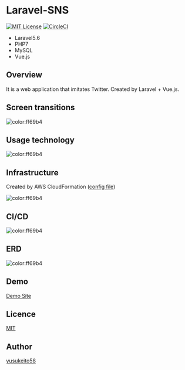 # Laravel-SNS
[![MIT License](http://img.shields.io/badge/license-MIT-blue.svg?style=flat)](LICENSE)
[![CircleCI](https://circleci.com/gh/yusukeito58/laravel-sns/tree/master.svg?style=svg)](https://circleci.com/gh/yusukeito58/laravel-sns/tree/master)

* Laravel5.6
* PHP7
* MySQL
* Vue.js

## Overview

It is a web application that imitates Twitter. Created by Laravel + Vue.js.

## Screen transitions

![color:ff69b4](https://github.com/yusukeito58/laravel-sns/blob/master/doc/diagrams/screen_transitions.svg)

## Usage technology

![color:ff69b4](https://github.com/yusukeito58/laravel-sns/blob/master/doc/diagrams/technology.svg)

## Infrastructure

Created by AWS CloudFormation ([config file](https://github.com/yusukeito58/laravel-sns/blob/master/.aws/cfn.yml))

![color:ff69b4](https://github.com/yusukeito58/laravel-sns/blob/master/doc/diagrams/infrastructure.svg)

## CI/CD

![color:ff69b4](https://github.com/yusukeito58/laravel-sns/blob/master/doc/diagrams/cicd.svg)

## ERD

![color:ff69b4](https://github.com/yusukeito58/laravel-sns/blob/master/doc/diagrams/er.svg)

## Demo

[Demo Site](http://52.193.94.193)
  
## Licence

[MIT](https://github.com/yusukeito58/laravel-sns/blob/master/LICENSE)

## Author

[yusukeito58](https://github.com/yusukeito58)
